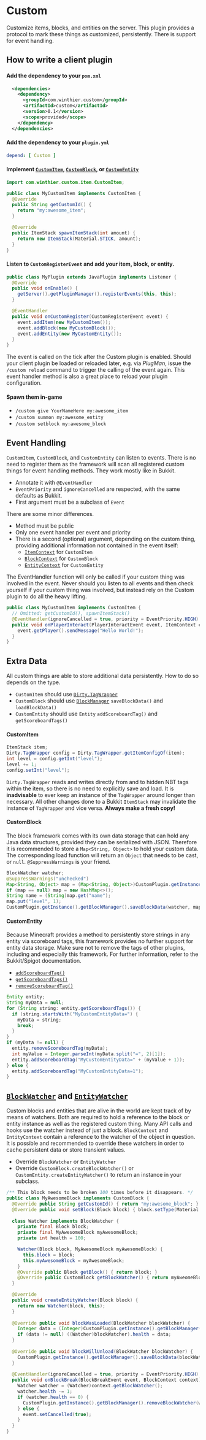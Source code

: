 [CustomItem]:https://github.com/StarTux/Custom/blob/master/src/main/java/com/winthier/custom/item/CustomItem.java
[CustomBlock]:https://github.com/StarTux/Custom/blob/master/src/main/java/com/winthier/custom/block/CustomBlock.java
[CustomEntity]:https://github.com/StarTux/Custom/blob/master/src/main/java/com/winthier/custom/entity/CustomEntity.java
[ItemContext]:https://github.com/StarTux/Custom/blob/master/src/main/java/com/winthier/custom/item/ItemContext.java
[BlockContext]:https://github.com/StarTux/Custom/blob/master/src/main/java/com/winthier/custom/block/BlockContext.java
[EntityContext]:https://github.com/StarTux/Custom/blob/master/src/main/java/com/winthier/custom/entity/EntityContext.java
[TagWrapper]:https://github.com/StarTux/Custom/blob/master/src/main/java/com/winthier/custom/util/Dirty.java#L109
[BlockManager]:https://github.com/StarTux/Custom/blob/master/src/main/java/com/winthier/custom/block/BlockManager.java
[BlockWatcher]:https://github.com/StarTux/Custom/blob/master/src/main/java/com/winthier/custom/block/BlockWatcher.java
[EntityWatcher]:https://github.com/StarTux/Custom/blob/master/src/main/java/com/winthier/custom/entity/EntityWatcher.java
# Custom
Customize items, blocks, and entities on the server.  This plugin provides a protocol to mark these things as customized, persistently.  There is support for event handling.
## How to write a client plugin
#### Add the dependency to your `pom.xml`
```xml
  <dependencies>
    <dependency>
      <groupId>com.winthier.custom</groupId>
      <artifactId>custom</artifactId>
      <version>0.1</version>
      <scope>provided</scope>
    </dependency>
  </dependencies>
```
#### Add the dependency to your `plugin.yml`
```yml
depend: [ Custom ]
```
#### Implement [`CustomItem`][CustomItem], [`CustomBlock`][CustomBlock], or [`CustomEntity`][CustomEntity]
```java
import com.winthier.custom.item.CustomItem;

public class MyCustomItem implements CustomItem {
  @Override
  public String getCustomId() {
    return "my:awesome_item";
  }

  @Override
  public ItemStack spawnItemStack(int amount) {
    return new ItemStack(Material.STICK, amount);
  }
}
```
#### Listen to `CustomRegisterEvent` and add your item, block, or entity.
```java
public class MyPlugin extends JavaPlugin implements Listener {
  @Override
  public void onEnable() {
    getServer().getPluginManager().registerEvents(this, this);
  }

  @EventHandler
  public void onCustomRegister(CustomRegisterEvent event) {
    event.addItem(new MyCustomItem());
    event.addBlock(new MyCustomBlock());
    event.addEntity(new MyCustomEntity());
  }
}
```
The event is called on the tick after the Custom plugin is enabled.  Should your client plugin be loaded or reloaded later, e.g. via *PlugMan*, issue the `/custom reload` command to trigger the calling of the event again.  This event handler method is also a great place to reload your plugin configuration.
#### Spawn them in-game
- `/custom give YourNameHere my:awesome_item`
- `/custom summon my:awesome_entity`
- `/custom setblock my:awesome_block`
## Event Handling
`CustomItem`, `CustomBlock`, and `CustomEntity` can listen to events.  There is no need to register them as the framework will scan all registered custom things for event handling methods.  They work mostly like in Bukkit.
- Annotate it with `@EventHandler`
- `EventPriority` and `ignoreCancelled` are respected, with the same defaults as Bukkit.
- First argument must be a subclass of `Event`

There are some minor differences.
- Method must be public
- Only one event handler per event and priority
- There is a second (optional) argument, depending on the custom thing, providing additional information not contained in the event itself:
  - [`ItemContext`][ItemContext] for `CustomItem`
  - [`BlockContext`][BlockContext] for `CustomBlock`
  - [`EntityContext`][EntityContext] for `CustomEntity`

The EventHandler function will only be called if your custom thing was involved in the event.  Never should you listen to all events and then check yourself if your custom thing was involved, but instead rely on the Custom plugin to do all the heavy lifting.
```java
public class MyCustomItem implements CustomItem {
  // Omitted: getCustomId(), spawnItemStack()
  @EventHandler(ignoreCancelled = true, priority = EventPriority.HIGH)
  public void onPlayerInteract(PlayerInteractEvent event, ItemContext context) {
    event.getPlayer().sendMessage("Hello World!");
  }
}
```
## Extra Data
All custom things are able to store additional data persistently.  How to do so depends on the type.
- `CustomItem` should use [`Dirty.TagWrapper`][TagWrapper]
- `CustomBlock` should use [`BlockManager`][BlockManager] `saveBlockData()` and `loadBlockData()`
- `CustomEntity` should use `Entity` `addScoreboardTag()` and `getScoreboardTags()`
#### CustomItem
```java
ItemStack item;
Dirty.TagWrapper config = Dirty.TagWrapper.getItemConfigOf(item);
int level = config.getInt("level");
level += 1;
config.setInt("level");
```
`Dirty.TagWrapper` reads and writes directly from and to hidden NBT tags within the item, so there is no need to explicitly save and load.  It is **inadvisable** to ever keep an instance of the `TagWrapper` around longer than necessary.  All other changes done to a Bukkit `ItemStack` may invalidate the instance of `TagWrapper` and vice versa.  **Always make a fresh copy!**
#### CustomBlock
The block framework comes with its own data storage that can hold any Java data structures, provided they can be serialized with JSON.  Therefore it is recommended to store a `Map<String, Object>` to hold your custom data.  The corresponding load function will return an `Object` that needs to be cast, or `null`.  `@SuppressWarnings` is your friend.
```java
BlockWatcher watcher;
@SuppressWarnings("unchecked")
Map<String, Object> map = (Map<String, Object>)CustomPlugin.getInstance().getBlockManager().loadBlockData(watcher);
if (map == null) map = new HashMap<>();
String name = (String)map.get("name");
map.put("level", 1);
CustomPlugin.getInstance().getBlockManager().saveBlockData(watcher, map);
```
#### CustomEntity
Because Minecraft provides a method to persistently store strings in any entity via scoreboard tags, this framework provides no further support for entity data storage.  Make sure not to remove the tags of other plugins, including and especially this framework.  For further information, refer to the Bukkit/Spigot documentation.
- [`addScoreboardTag()`](https://hub.spigotmc.org/javadocs/spigot/org/bukkit/entity/Entity.html#addScoreboardTag(java.lang.String))
- [`getScoreboardTags()`](https://hub.spigotmc.org/javadocs/spigot/org/bukkit/entity/Entity.html#getScoreboardTags())
- [`removeScoreboardTag()`](https://hub.spigotmc.org/javadocs/spigot/org/bukkit/entity/Entity.html#removeScoreboardTag(java.lang.String))
```java
Entity entity;
String myData = null;
for (String string: entity.getScoreboardTags()) {
  if (string.startsWith("MyCustomEntityData=") {
    myData = string;
    break;
  }
}
if (myData != null) {
  entity.removeScoreboardTag(myData);
  int myValue = Integer.parseInt(myData.split("=", 2)[1]);
  entity.addScoreboardTag("MyCustomEntityData=" + (myValue + 1));
} else {
  entity.addScoreboardTag("MyCustomEntityData=1");
}
```
## [`BlockWatcher`][BlockWatcher] and [`EntityWatcher`][EntityWatcher]
Custom blocks and entities that are alive in the world are kept track of by means of watchers.  Both are required to hold a reference to the block or entity instance as well as the registered custom thing.  Many API calls and hooks use the watcher instead of just a block.  `BlockContext` and `EntityContext` contain a reference to the watcher of the object in question.  It is possible and recommended to override these watchers in order to cache persistent data or store transient values.
- Override `BlockWatcher` or `EntityWatcher`
- Override `CustomBlock.createBlockWatcher()` or `CustomEntity.createEntityWatcher()` to return an instance in your subclass.

```java
/** This block needs to be broken 100 times before it disappears. */
public class MyAwesomeBlock implements CustomBlock {
  @Override public String getCustomId() { return "my:awesome_block"; }
  @Override public void setBlock(Block block) { block.setType(Material.GLASS); }
  
  class Watcher implements BlockWatcher {
    private final Block block;
    private final MyAwesomeBlock myAwesomeBlock;
    private int health = 100;

    Watcher(Block block, MyAwesomeBlock myAwesomeBlock) {
      this.block = block;
      this.myAwesomeBlock = myAwesomeBlock;
    }
    @Override public Block getBlock() { return block; }
    @Override public CustomBlock getBlockWatcher() { return myAweomeBlock; }
  }

  @Override
  public void createEntityWatcher(Block block) {
    return new Watcher(block, this);
  }
  
  @Override public void blockWasLoaded(BlockWatcher blockWatcher) {
    Integer data = (Integer)CustomPlugin.getInstance().getBlockManager().loadBlockData(blockWatcher);
    if (data != null) ((Watcher)blockWatcher).health = data;
  }
  
  @Override public void blockWillUnload(BlockWatcher blockWatcher) {
    CustomPlugin.getInstance().getBlockManager().saveBlockData(blockWatcher, ((Watcher)blockWatcher).health);
  }
  
  @EventHandler(ignoreCancelled = true, priority = EventPriority.HIGH)
  public void onBlockBreak(BlockBreakEvent event, BlockContext context) {
    Watcher watcher = (Watcher)context.getBlockWatcher();
    watcher.health -= 1;
    if (watcher.health == 0) {
      CustomPlugin.getInstance().getBlockManager().removeBlockWatcher(watcher);
    } else {
      event.setCancelled(true);
    }
  }
}
```
